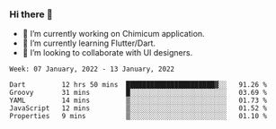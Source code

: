 ### Hi there 👋

<!--
**devcat37/devcat37** is a ✨ _special_ ✨ repository because its `README.md` (this file) appears on your GitHub profile.-->


- 🔭 I’m currently working on Chimicum application.
- 🌱 I’m currently learning Flutter/Dart.
- 👯 I’m looking to collaborate with UI designers.
<!-- - 🤔 I’m looking for help with ... -->

<!--START_SECTION:waka-->
```text
Week: 07 January, 2022 - 13 January, 2022

Dart         12 hrs 50 mins  ██████████████████████▓░░   91.26 % 
Groovy       31 mins         █░░░░░░░░░░░░░░░░░░░░░░░░   03.69 % 
YAML         14 mins         ▒░░░░░░░░░░░░░░░░░░░░░░░░   01.73 % 
JavaScript   12 mins         ▒░░░░░░░░░░░░░░░░░░░░░░░░   01.52 % 
Properties   9 mins          ▒░░░░░░░░░░░░░░░░░░░░░░░░   01.10 % 
```
<!--END_SECTION:waka-->
